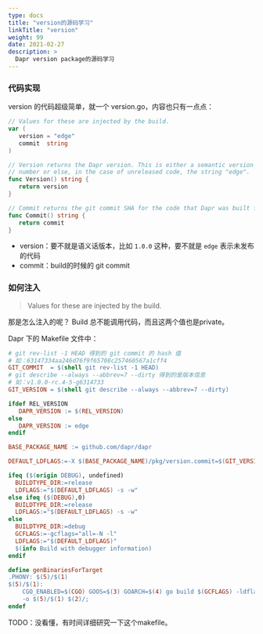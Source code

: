 ```yaml
---
type: docs
title: "version的源码学习"
linkTitle: "version"
weight: 99
date: 2021-02-27
description: >
  Dapr version package的源码学习
---
```


### 代码实现

version 的代码超级简单，就一个 version.go，内容也只有一点点：

```go
// Values for these are injected by the build.
var (
   version = "edge"
   commit  string
)

// Version returns the Dapr version. This is either a semantic version
// number or else, in the case of unreleased code, the string "edge".
func Version() string {
   return version
}

// Commit returns the git commit SHA for the code that Dapr was built from.
func Commit() string {
   return commit
}
```

- version：要不就是语义话版本，比如 `1.0.0` 这种，要不就是 `edge` 表示未发布的代码
- commit：build的时候的 git commit

### 如何注入

>  Values for these are injected by the build.

那是怎么注入的呢？ Build 总不能调用代码，而且这两个值也是private。

Dapr 下的 Makefile 文件中：

```makefile
# git rev-list -1 HEAD 得到的 git commit 的 hash 值
# 如：63147334aa246d76f9f65708c257460567a1cff4
GIT_COMMIT  = $(shell git rev-list -1 HEAD)
# git describe --always --abbrev=7 --dirty 得到的是版本信息
# 如：v1.0.0-rc.4-5-g6314733
GIT_VERSION = $(shell git describe --always --abbrev=7 --dirty)

ifdef REL_VERSION
   DAPR_VERSION := $(REL_VERSION)
else
   DAPR_VERSION := edge
endif

BASE_PACKAGE_NAME := github.com/dapr/dapr

DEFAULT_LDFLAGS:=-X $(BASE_PACKAGE_NAME)/pkg/version.commit=$(GIT_VERSION) -X $(BASE_PACKAGE_NAME)/pkg/version.version=$(DAPR_VERSION)

ifeq ($(origin DEBUG), undefined)
  BUILDTYPE_DIR:=release
  LDFLAGS:="$(DEFAULT_LDFLAGS) -s -w"
else ifeq ($(DEBUG),0)
  BUILDTYPE_DIR:=release
  LDFLAGS:="$(DEFAULT_LDFLAGS) -s -w"
else
  BUILDTYPE_DIR:=debug
  GCFLAGS:=-gcflags="all=-N -l"
  LDFLAGS:="$(DEFAULT_LDFLAGS)"
  $(info Build with debugger information)
endif

define genBinariesForTarget
.PHONY: $(5)/$(1)
$(5)/$(1):
	CGO_ENABLED=$(CGO) GOOS=$(3) GOARCH=$(4) go build $(GCFLAGS) -ldflags=$(LDFLAGS) \
	-o $(5)/$(1) $(2)/;
endef

```

TODO：没看懂，有时间详细研究一下这个makefile。